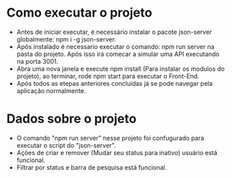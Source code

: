 # Como executar o projeto

- Antes de iniciar executar, é necessário instalar o pacote json-server globalmente: npm i -g json-server.
- Após instalado é necessario executar o comando: npm run server na pasta do projeto. Após isso irá comecar a simular uma API executando na porta 3001.
- Abra uma nova janela e execute npm install (Para instalar os modulos do projeto), ao terminar, rode npm start para executar o Front-End.
- Após todos as etepas anteriores concluidas já se pode navegar pela aplicação normalmente.

# Dados sobre o projeto

- O comando "npm run server" nesse projeto foi confugurado para executar o script do "json-server".
- Ações de criar e remover (Mudar seu status para inativo) usuário está funcional.
- Filtrar por status e barra de pesquisa está funcional.
